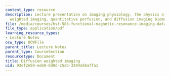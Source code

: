 ```yaml
---
content_type: resource
description: Lecture presentation on imaging physiology, the physics of diffusion
  weighted imaging, quantitative perfusion, and diffusion imaging biomarkers.
file: /media/courses/hst-583-functional-magnetic-resonance-imaging-data-acquisition-and-analysis-fall-2008/93ef2e50eeb86d9dc5ab3304a56affa1_1022_ay_diffusion.pdf
file_type: application/pdf
learning_resource_types:
- Lecture Notes
ocw_type: OCWFile
parent_title: Lecture Notes
parent_type: CourseSection
resourcetype: Document
title: Diffusion weighted imaging
uid: 93ef2e50-eeb8-6d9d-c5ab-3304a56affa1
---
```

